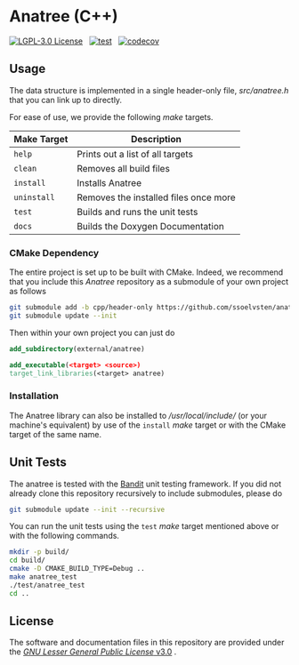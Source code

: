 # Anatree (C++)

[![LGPL-3.0 License](https://img.shields.io/badge/license-LGPL%203.0-blue.svg)](COPYING.LESSER.md)
&nbsp;
[![test](https://github.com/SSoelvsten/anatree/actions/workflows/test.yml/badge.svg)](https://github.com/SSoelvsten/anatree/actions/workflows/test.yml)
&nbsp;
[![codecov](https://codecov.io/gh/SSoelvsten/anatree/branch/main/graph/badge.svg?token=j4JA35K7Ec)](https://codecov.io/gh/SSoelvsten/anatree)

## Usage

The data structure is implemented in a single header-only file, *src/anatree.h*
that you can link up to directly.

For ease of use, we provide the following *make* targets.

| Make Target | Description                           |
|-------------|---------------------------------------|
| `help`      | Prints out a list of all targets      |
| `clean`     | Removes all build files               |
| `install`   | Installs Anatree                      |
| `uninstall` | Removes the installed files once more |
| `test`      | Builds and runs the unit tests        |
| `docs`      | Builds the Doxygen Documentation      |

### CMake Dependency

The entire project is set up to be built with CMake. Indeed, we recommend that
you include this *Anatree* repository as a submodule of your own project as
follows

```bash
git submodule add -b cpp/header-only https://github.com/ssoelvsten/anatree external/anatree
git submodule update --init
```

Then within your own project you can just do

```cmake
add_subdirectory(external/anatree)

add_executable(<target> <source>)
target_link_libraries(<target> anatree)
```

### Installation

The Anatree library can also be installed to */usr/local/include/* (or your
machine's equivalent) by use of the `install` *make* target or with the CMake
target of the same name.

## Unit Tests

The anatree is tested with the [Bandit](https://github.com/banditcpp/bandit)
unit testing framework. If you did not already clone this repository recursively
to include submodules, please do

```bash
git submodule update --init --recursive
```

You can run the unit tests using the `test` *make* target mentioned above or
with the following commands.

```bash
mkdir -p build/
cd build/
cmake -D CMAKE_BUILD_TYPE=Debug ..
make anatree_test
./test/anatree_test
cd ..
```
## License

The software and documentation files in this repository are provided under the
[*GNU Lesser General Public License* v3.0](/LICENSE.md) .
